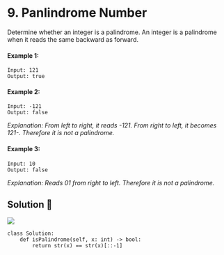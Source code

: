 # 9. Panlindrome Number
Determine whether an integer is a palindrome. An integer is a palindrome when it reads the same backward as forward.

#### Example 1:
```
Input: 121
Output: true
```
#### Example 2:
```
Input: -121
Output: false
```
*Explanation: From left to right, it reads -121. From right to left, it becomes 121-. Therefore it is not a palindrome.*

#### Example 3:
```
Input: 10
Output: false
```
*Explanation: Reads 01 from right to left. Therefore it is not a palindrome.*

## Solution :dart:
![](https://img.shields.io/badge/language-Python-blue.svg)

```
class Solution:
    def isPalindrome(self, x: int) -> bool:
        return str(x) == str(x)[::-1]
```
